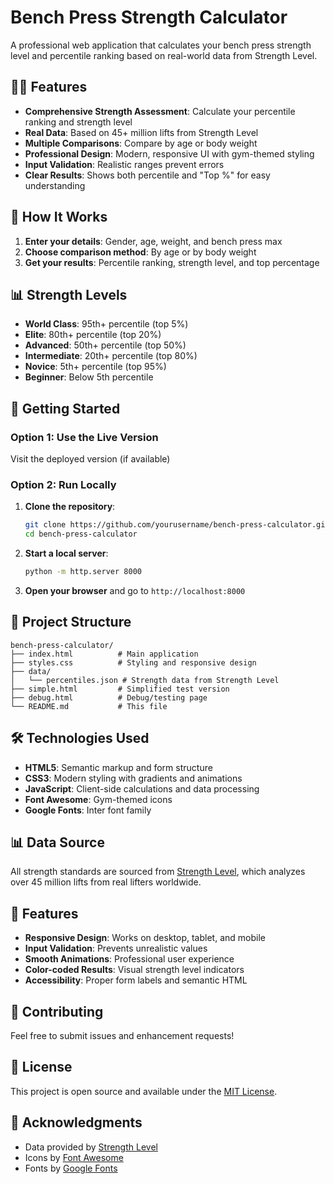 # Bench Press Strength Calculator

A professional web application that calculates your bench press strength level and percentile ranking based on real-world data from Strength Level.

## 🏋️‍♂️ Features

- **Comprehensive Strength Assessment**: Calculate your percentile ranking and strength level
- **Real Data**: Based on 45+ million lifts from Strength Level
- **Multiple Comparisons**: Compare by age or body weight
- **Professional Design**: Modern, responsive UI with gym-themed styling
- **Input Validation**: Realistic ranges prevent errors
- **Clear Results**: Shows both percentile and "Top %" for easy understanding

## 🎯 How It Works

1. **Enter your details**: Gender, age, weight, and bench press max
2. **Choose comparison method**: By age or by body weight
3. **Get your results**: Percentile ranking, strength level, and top percentage

## 📊 Strength Levels

- **World Class**: 95th+ percentile (top 5%)
- **Elite**: 80th+ percentile (top 20%)
- **Advanced**: 50th+ percentile (top 50%)
- **Intermediate**: 20th+ percentile (top 80%)
- **Novice**: 5th+ percentile (top 95%)
- **Beginner**: Below 5th percentile

## 🚀 Getting Started

### Option 1: Use the Live Version
Visit the deployed version (if available)

### Option 2: Run Locally
1. **Clone the repository**:
   ```bash
   git clone https://github.com/yourusername/bench-press-calculator.git
   cd bench-press-calculator
   ```

2. **Start a local server**:
   ```bash
   python -m http.server 8000
   ```

3. **Open your browser** and go to `http://localhost:8000`

## 📁 Project Structure

```
bench-press-calculator/
├── index.html          # Main application
├── styles.css          # Styling and responsive design
├── data/
│   └── percentiles.json # Strength data from Strength Level
├── simple.html         # Simplified test version
├── debug.html          # Debug/testing page
└── README.md           # This file
```

## 🛠️ Technologies Used

- **HTML5**: Semantic markup and form structure
- **CSS3**: Modern styling with gradients and animations
- **JavaScript**: Client-side calculations and data processing
- **Font Awesome**: Gym-themed icons
- **Google Fonts**: Inter font family

## 📊 Data Source

All strength standards are sourced from [Strength Level](https://strengthlevel.com/strength-standards/bench-press), which analyzes over 45 million lifts from real lifters worldwide.

## 🎨 Features

- **Responsive Design**: Works on desktop, tablet, and mobile
- **Input Validation**: Prevents unrealistic values
- **Smooth Animations**: Professional user experience
- **Color-coded Results**: Visual strength level indicators
- **Accessibility**: Proper form labels and semantic HTML

## 🤝 Contributing

Feel free to submit issues and enhancement requests!

## 📄 License

This project is open source and available under the [MIT License](LICENSE).

## 🙏 Acknowledgments

- Data provided by [Strength Level](https://strengthlevel.com/)
- Icons by [Font Awesome](https://fontawesome.com/)
- Fonts by [Google Fonts](https://fonts.google.com/) 